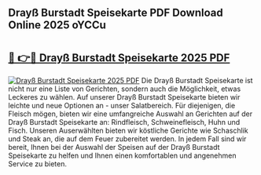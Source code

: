 ## Drayß Burstadt Speisekarte PDF Download Online 2025 oYCCu

# <h2><a href="http://gccqkag.nevu.top/?p=Dray%c3%9f+Burstadt+Speisekarte">🔗 👉🔴 Drayß Burstadt Speisekarte 2025 PDF</a></h2>

[![Drayß Burstadt Speisekarte 2025 PDF](https://i.imgur.com/dBaPXMq.png)](http://gccqkag.nevu.top/?p=Dray%c3%9f+Burstadt+Speisekarte)
Die Drayß Burstadt Speisekarte ist nicht nur eine Liste von Gerichten, sondern auch die Möglichkeit, etwas Leckeres zu wählen. Auf unserer Drayß Burstadt Speisekarte bieten wir leichte und neue Optionen an - unser Salatbereich. Für diejenigen, die Fleisch mögen, bieten wir eine umfangreiche Auswahl an Gerichten auf der Drayß Burstadt Speisekarte an: Rindfleisch, Schweinefleisch, Huhn und Fisch. Unseren Auserwählten bieten wir köstliche Gerichte wie Schaschlik und Steak an, die auf dem Feuer zubereitet werden. In jedem Fall sind wir bereit, Ihnen bei der Auswahl der Speisen auf der Drayß Burstadt Speisekarte zu helfen und Ihnen einen komfortablen und angenehmen Service zu bieten.

